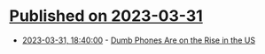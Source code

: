 # [Published on 2023-03-31](index.md)

* [2023-03-31, 18:40:00](https://mobile.slashdot.org/story/23/03/31/1717229/dumb-phones-are-on-the-rise-in-the-us?utm_source=rss1.0mainlinkanon&utm_medium=feed) - [Dumb Phones Are on the Rise in the US](https://mobile.slashdot.org/story/23/03/31/1717229/dumb-phones-are-on-the-rise-in-the-us?utm_source=rss1.0mainlinkanon&utm_medium=feed)
